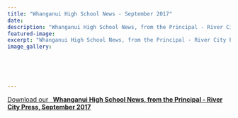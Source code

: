 ```yaml
---
title: "Whanganui High School News - September 2017"
date: 
description: "Whanganui High School News, from the Principal - River City Press, September 2017..."
featured-image: 
excerpt: "Whanganui High School News, from the Principal - River City Press, September 2017."
image_gallery:
	
	
	
	
	
---
```


<p><a href="http://c1940652.r52.cf0.rackcdn.com/59cc16a8b8d39a1917000489/Rivercity-Press-Newsletter---September-2017.pdf">Download our&nbsp;<strong> &nbsp;Whanganui High School News, from the Principal - River City Press, September 2017</strong></a></p>

